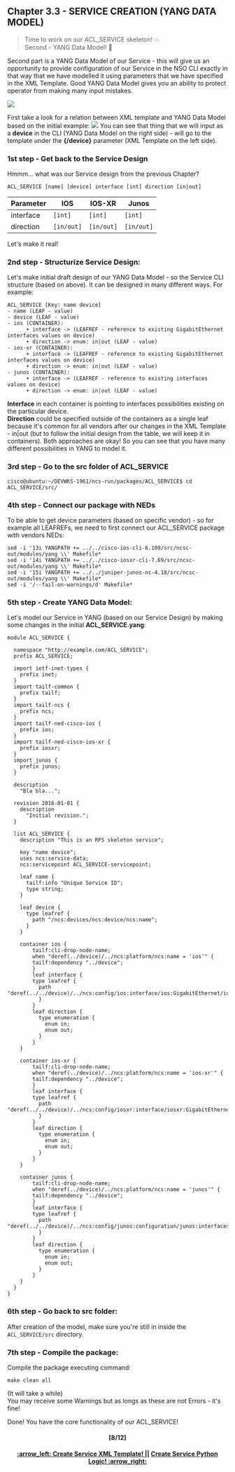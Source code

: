 ## Chapter 3.3 - SERVICE CREATION (YANG DATA MODEL)
> Time to work on our ACL_SERVICE skeleton! 💥 <br>
> Second - YANG Data Model! 👷

Second part is a YANG Data Model of our Service - this will give us an opportunity to provide configuration of our Service in the NSO CLI exactly in that way that we have modelled it using parameters that we have specified in the XML Template. Good YANG Data Model gives you an ability to protect operator from making many input mistakes. 

<img src="/readme/yang.png"></img>

First take a look for a relation between XML template and YANG Data Model based on the initial example:
<img src="/readme/yangxml.png"></img>
You can see that thing that we will input as a **device** in the CLI (YANG Data Model on the right side) - will go to the template under the **{/device}** parameter (XML Template on the left side).

### 1st step - Get back to the Service Design
Hmmm... what was our Service design from the previous Chapter?
```
ACL_SERVICE [name] [device] interface [int] direction [in|out]
```

Parameter | IOS  | IOS-XR | Junos
------------ | ------------- | ------------- | -------------
interface | `[int]` | `[int]` | `[int]`
direction | `[in/out]` | `[in/out]` | `[in/out]` 

Let's make it real!

### 2nd step - Structurize Service Design:
Let's make initial draft design of our YANG Data Model - so the Service CLI structure (based on above). It can be designed in many different ways. For example:
```
ACL_SERVICE [Key: name device]
- name (LEAF - value)
- device (LEAF - value)
- ios (CONTAINER):
      + interface -> (LEAFREF - reference to existing GigabitEthernet interfaces values on device)
      + direction -> enum: in|out (LEAF - value)
- ios-xr (CONTAINER):
      + interface -> (LEAFREF - reference to existing GigabitEthernet interfaces values on device)
      + direction -> enum: in|out (LEAF - value)
- junos (CONTAINER):
      + interface -> (LEAFREF - reference to existing interfaces values on device)
      + direction -> enum: in|out (LEAF - value)
```
**Interface** in each container is pointing to interfaces possibilities existing on the particular device.  
**Direction** could be specified outside of the containers as a single leaf because it's common for all vendors after our changes in the XML Template - in|out (but to follow the initial design from the table, we will keep it in containers). Both approaches are okay! So you can see that you have many different possibilities in YANG to model it.

### 3rd step - Go to the src folder of ACL_SERVICE
```
cisco@ubuntu:~/DEVWKS-1961/ncs-run/packages/ACL_SERVICE$ cd ACL_SERVICE/src/
```

### 4th step - Connect our package with NEDs
To be able to get device parameters (based on specific vendor) - so for example all LEAFREFs, we need to first connect our ACL_SERVICE package with vendors NEDs:
```
sed -i '13i YANGPATH += ../../cisco-ios-cli-6.109/src/ncsc-out/modules/yang \\' Makefile*
sed -i '14i YANGPATH += ../../cisco-iosxr-cli-7.69/src/ncsc-out/modules/yang \\' Makefile*
sed -i '15i YANGPATH += ../../juniper-junos-nc-4.18/src/ncsc-out/modules/yang \\' Makefile*
sed -i '/--fail-on-warnings/d' Makefile*
```

### 5th step - Create YANG Data Model:
Let's model our Service in YANG (based on our Service Design) by making some changes in the initial **ACL_SERVICE.yang**:
```
module ACL_SERVICE {

  namespace "http://example.com/ACL_SERVICE";
  prefix ACL_SERVICE;

  import ietf-inet-types {
    prefix inet;
  }
  import tailf-common {
    prefix tailf;
  }
  import tailf-ncs {
    prefix ncs;
  }
  import tailf-ned-cisco-ios {
    prefix ios;
  }
  import tailf-ned-cisco-ios-xr {
    prefix iosxr;
  }
  import junos {
    prefix junos;
  }

  description
    "Bla bla...";

  revision 2016-01-01 {
    description
      "Initial revision.";
  }

  list ACL_SERVICE {
    description "This is an RFS skeleton service";

    key "name device";
    uses ncs:service-data;
    ncs:servicepoint ACL_SERVICE-servicepoint;

    leaf name {
      tailf:info "Unique Service ID";
      type string;
    }

    leaf device {
      type leafref {
        path "/ncs:devices/ncs:device/ncs:name";
      }
    }

    container ios {
        tailf:cli-drop-node-name;
        when "deref(../device)/../ncs:platform/ncs:name = 'ios'" {
        tailf:dependency "../device";
        }
        leaf interface {
        type leafref {
          path "deref(../../device)/../ncs:config/ios:interface/ios:GigabitEthernet/ios:name";
          }
        }
        leaf direction {
          type enumeration { 
            enum in; 
            enum out; 
          }
        }
    }

    container ios-xr {
        tailf:cli-drop-node-name;
        when "deref(../device)/../ncs:platform/ncs:name = 'ios-xr'" {
        tailf:dependency "../device";
        }
        leaf interface {
        type leafref {
          path "deref(../../device)/../ncs:config/iosxr:interface/iosxr:GigabitEthernet/iosxr:id";
          }
        }
        leaf direction {
          type enumeration { 
            enum in; 
            enum out; 
          }
        }
    }

    container junos {
        tailf:cli-drop-node-name;
        when "deref(../device)/../ncs:platform/ncs:name = 'junos'" {
        tailf:dependency "../device";
        }
        leaf interface {
        type leafref {
          path "deref(../../device)/../ncs:config/junos:configuration/junos:interfaces/junos:interface/junos:name";
          }
        }
        leaf direction {
          type enumeration { 
            enum in; 
            enum out; 
          }
        }
    }
  }
}
```

### 6th step - Go back to src folder:
After creation of the model, make sure you're still in inside the `ACL_SERVICE/src` directory.

### 7th step - Compile the package:
Compile the package executing command:
```
make clean all
```
(It will take a while)  
You may receive some Warnings but as longs as these are not Errors - it's fine!  

Done! You have the core functionality of our ACL_SERVICE!

<h4 align="center">[8/12]</h4>
<h4 align="center"> <a href="/readme/5a.md"> :arrow_left: Create Service XML Template! </a> || <a href="/readme/5c.md"> Create Service Python Logic! :arrow_right: </a> </h4>
